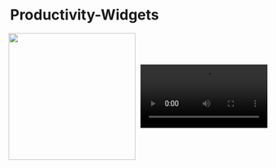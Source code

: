 # Productivity-Widgets

<div style="display: flex; justify-content: center; align-items: center; gap: 10px;">
  <img
    src="https://github.com/user-attachments/assets/003616a0-d2ff-418a-a942-0dad891f503f?raw=true"
    alt=""
    width="250"
    style="border: none;"
  />
  <video
    src="https://github.com/user-attachments/assets/33d33c0a-aaaf-4cba-9650-5504d1e699e8?raw=true"
    width="250"
    controls
    style="border: none;"
  ></video>
</div>
